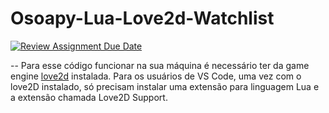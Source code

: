 # Osoapy-Lua-Love2d-Watchlist

[![Review Assignment Due Date](https://classroom.github.com/assets/deadline-readme-button-22041afd0340ce965d47ae6ef1cefeee28c7c493a6346c4f15d667ab976d596c.svg)](https://classroom.github.com/a/or_OlRY9)

-- Para esse código funcionar na sua máquina é necessário ter da game engine [love2d](https://love2d.org) instalada. Para os usuários de VS Code, uma vez com o love2D instalado, só precisam instalar uma extensão para linguagem Lua e a extensão chamada Love2D Support.
